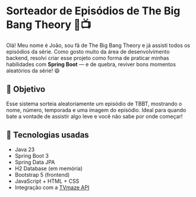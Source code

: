 # Sorteador de Episódios de The Big Bang Theory 🎲📺

Olá! Meu nome é João, sou fã de The Big Bang Theory e já assisti todos os episódios da série. Como gosto muito da área de desenvolvimento backend, resolvi criar esse projeto como forma de praticar minhas habilidades com **Spring Boot** — e de quebra, reviver bons momentos aleatórios da série! 😄

## 🎯 Objetivo

Esse sistema sorteia aleatoriamente um episódio de TBBT, mostrando o nome, número, temporada e uma imagem do episódio. Ideal para quando bate a vontade de assistir algo leve e você não sabe por onde começar!

## 🚀 Tecnologias usadas

- Java 23
- Spring Boot 3
- Spring Data JPA
- H2 Database (em memória)
- Bootstrap 5 (frontend)
- JavaScript + HTML + CSS
- Integração com a [TVmaze API](https://www.tvmaze.com/api)
